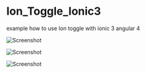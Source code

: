 # Ion_Toggle_Ionic3

example how to use Ion toggle with ionic 3 angular 4 


 
![Screenshot](https://github.com/muhammedessa/Ion_Toggle_Ionic3/blob/master/1.png)


![Screenshot](https://github.com/muhammedessa/Ion_Toggle_Ionic3/blob/master/2.png)



![Screenshot](https://github.com/muhammedessa/Ion_Toggle_Ionic3/blob/master/3.png)

 

